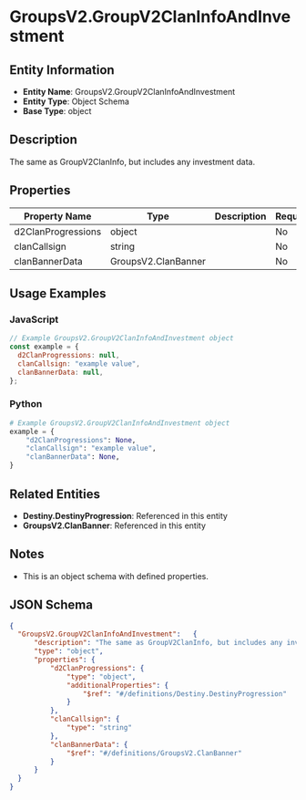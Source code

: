 # GroupsV2.GroupV2ClanInfoAndInvestment

## Entity Information
- **Entity Name**: GroupsV2.GroupV2ClanInfoAndInvestment
- **Entity Type**: Object Schema
- **Base Type**: object

## Description
The same as GroupV2ClanInfo, but includes any investment data.

## Properties

| Property Name | Type | Description | Required |
|---------------|------|-------------|----------|
| d2ClanProgressions | object |  | No |
| clanCallsign | string |  | No |
| clanBannerData | GroupsV2.ClanBanner |  | No |

## Usage Examples

### JavaScript
```javascript
// Example GroupsV2.GroupV2ClanInfoAndInvestment object
const example = {
  d2ClanProgressions: null,
  clanCallsign: "example value",
  clanBannerData: null,
};
```

### Python
```python
# Example GroupsV2.GroupV2ClanInfoAndInvestment object
example = {
    "d2ClanProgressions": None,
    "clanCallsign": "example value",
    "clanBannerData": None,
}
```

## Related Entities
- **Destiny.DestinyProgression**: Referenced in this entity
- **GroupsV2.ClanBanner**: Referenced in this entity

## Notes
- This is an object schema with defined properties.

## JSON Schema
```json
{
  "GroupsV2.GroupV2ClanInfoAndInvestment":   {
      "description": "The same as GroupV2ClanInfo, but includes any investment data.",
      "type": "object",
      "properties": {
          "d2ClanProgressions": {
              "type": "object",
              "additionalProperties": {
                  "$ref": "#/definitions/Destiny.DestinyProgression"
              }
          },
          "clanCallsign": {
              "type": "string"
          },
          "clanBannerData": {
              "$ref": "#/definitions/GroupsV2.ClanBanner"
          }
      }
  }
}
```
